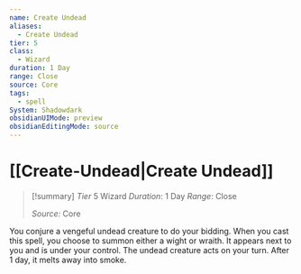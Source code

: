 ```yaml
---
name: Create Undead
aliases:
  - Create Undead
tier: 5
class:
  - Wizard
duration: 1 Day
range: Close
source: Core
tags:
  - spell
System: Shadowdark
obsidianUIMode: preview
obsidianEditingMode: source
---
```

# [[Create-Undead|Create Undead]]

>[!summary]
> *Tier* 5
> Wizard
> *Duration*: 1 Day
> *Range*: Close
> 
> *Source:* Core

You conjure a vengeful undead creature to do your bidding. When you cast this spell, you choose to summon either a wight or wraith. It appears next to you and is under your control. The undead creature acts on your turn. After 1 day, it melts away into smoke.


